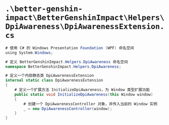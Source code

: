 # `.\better-genshin-impact\BetterGenshinImpact\Helpers\DpiAwareness\DpiAwarenessExtension.cs`

```cs
# 使用 C# 的 Windows Presentation Foundation (WPF) 命名空间
﻿using System.Windows;

# 定义 BetterGenshinImpact.Helpers.DpiAwareness 命名空间
namespace BetterGenshinImpact.Helpers.DpiAwareness;

# 定义一个内部静态类 DpiAwarenessExtension
internal static class DpiAwarenessExtension
{
    # 定义一个扩展方法 InitializeDpiAwareness，为 Window 类型扩展功能
    public static void InitializeDpiAwareness(this Window window)
    {
        # 创建一个 DpiAwarenessController 对象，并传入当前的 Window 实例
        _ = new DpiAwarenessController(window);
    }
}
```